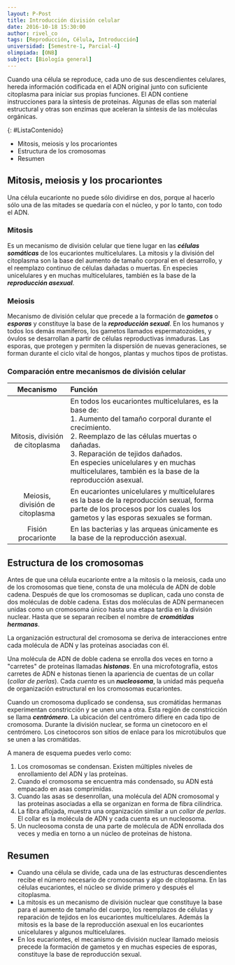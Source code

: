 ```yaml
---
layout: P-Post
title: Introducción división celular
date: 2016-10-18 15:30:00
author: rivel_co
tags: [Reproducción, Célula, Introducción]
universidad: [Semestre-1, Parcial-4]
olimpiada: [ONB]
subject: [Biología general]
---
```


Cuando una célula se reproduce, cada uno de sus descendientes celulares, hereda información codificada en el ADN original junto con suficiente citoplasma para iniciar sus propias funciones. El ADN contiene instrucciones para la síntesis de proteínas. Algunas de ellas son material estructural y otras son enzimas que aceleran la síntesis de las moléculas orgánicas.

{: #ListaContenido}
- Mitosis, meiosis y los procariontes
- Estructura de los cromosomas
- Resumen

## Mitosis, meiosis y los procariontes

Una célula eucarionte no puede sólo dividirse en dos, porque al hacerlo sólo una de las mitades se quedaría con el núcleo, y por lo tanto, con todo el ADN.

### Mitosis 

Es un mecanismo de división celular que tiene lugar en las ***células somáticas*** de los eucariontes multicelulares. La mitosis y la división del citoplasma son la base del aumento de tamaño corporal en el desarrollo, y el reemplazo continuo de células dañadas o muertas. En especies unicelulares y en muchas multicelulares, también es la base de la ***reproducción asexual***.

### Meiosis

Mecanismo de división celular que precede a la formación de ***gametos*** o ***esporas*** y constituye la base de la ***reproducción sexual***. En los humanos y todos los demás mamíferos, los gametos llamados espermatozoides, y óvulos se desarrollan a partir de células reproductivas inmaduras. Las esporas, que protegen y permiten la dispersión de nuevas generaciones, se forman durante el ciclo vital de hongos, plantas y muchos tipos de protistas.

### Comparación entre mecanismos de división celular

| Mecanismo | Función |
|:---------:|:--------|
| Mitosis, división de citoplasma | En todos los eucariontes multicelulares, es la base de: <br> 1. Aumento del tamaño corporal durante el crecimiento. <br> 2. Reemplazo de las células muertas o dañadas. <br> 3. Reparación de tejidos dañados. <br> En especies unicelulares y en muchas multicelulares, también es la base de la reproducción asexual. | 
| Meiosis, división de citoplasma | En eucariontes unicelulares y multicelulares es la base de la reproducción sexual, forma parte de los procesos por los cuales los gametos y las esporas sexuales se forman. |
| Fisión procarionte | En las bacterias y las arqueas únicamente es la base de la reproducción asexual. |

## Estructura de los cromosomas

Antes de que una célula eucarionte entre a la mitosis o la meiosis, cada uno de los cromosomas que tiene, consta de una molécula de ADN de doble cadena. Después de que los cromosomas se duplican, cada uno consta de dos moléculas de doble cadena. Estas dos moléculas de ADN permanecen unidas como un cromosoma único hasta una etapa tardía en la división nuclear. Hasta que se separan reciben el nombre de ***cromátidas hermanas***.

La organización estructural del cromosoma se deriva de interacciones entre cada molécula de ADN y las proteínas asociadas con él.

Una molécula de ADN de doble cadena se enrolla dos veces en torno a "carretes" de proteínas llamadas ***histonas***. En una microfotografía, estos carretes de ADN e histonas tienen la apariencia de cuentas de un collar (*collar de perlas*). Cada *cuenta* es un ***nucleosoma***, la unidad más pequeña de organización estructural en los cromosomas eucariontes.

Cuando un cromosoma duplicado se condensa, sus cromátidas hermanas experimentan constricción y se unen una a otra. Esta región de constricción se llama ***centrómero***. La ubicación del centrómero difiere en cada tipo de cromosoma. Durante la división nuclear, se forma un cinetocoro en el centrómero. Los cinetocoros son sitios de enlace para los microtúbulos que se unen a las cromátidas.

A manera de esquema puedes verlo como:

1. Los cromosomas se condensan. Existen múltiples niveles de enrollamiento del ADN y las proteínas.
2. Cuando el cromosoma se encuentra más condensado, su ADN está empacado en asas comprimidas.
3. Cuando las asas se desenrollan, una molécula del ADN cromosomal y las proteínas asociadas a ella se organizan en forma de fibra cilíndrica.
4. La fibra aflojada, muestra una organización similar a un *collar de perlas*. El collar es la molécula de ADN y cada cuenta es un nucleosoma.
5. Un nucleosoma consta de una parte de molécula de ADN enrollada dos veces y media en torno a un núcleo de proteínas de histona.

## Resumen

- Cuando una célula se divide, cada una de las estructuras descendientes recibe el número necesario de cromosomas y algo de citoplasma. En las células eucariontes, el núcleo se divide primero y después el citoplasma.
- La mitosis es un mecanismo de división nuclear que constituye la base para el aumento de tamaño del cuerpo, los reemplazos de células y reparación de tejidos en los eucariontes multicelulares. Además la mitosis es la base de la reproducción asexual en los eucariontes unicelulares y algunos multicelulares.
- En los eucariontes, el mecanismo de división nuclear llamado meiosis precede la formación de gametos y en muchas especies de esporas, constituye la base de reproducción sexual.